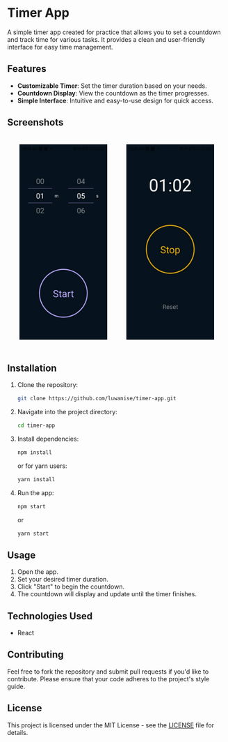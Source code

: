 # Timer App

A simple timer app created for practice that allows you to set a countdown and track time for various tasks. It provides a clean and user-friendly interface for easy time management.

## Features
- **Customizable Timer**: Set the timer duration based on your needs.
- **Countdown Display**: View the countdown as the timer progresses.
- **Simple Interface**: Intuitive and easy-to-use design for quick access.

## Screenshots

<div align="center">
  <img src="assets/screenshots/start timer.jpg" alt="Start Timer" width="40%" style="display: inline-block; margin: 20px;">
  <img src="assets/screenshots/timer running.jpg" alt="Timer Running" width="40%" style="display: inline-block; margin: 20px;">
</div>

## Installation

1. Clone the repository:
   ```bash
   git clone https://github.com/luwanise/timer-app.git
   ```
2. Navigate into the project directory:
   ```bash
   cd timer-app
   ```
3. Install dependencies:
   ```bash
   npm install
   ```
   or for yarn users:
   ```bash
   yarn install
   ```
4. Run the app:
   ```bash
   npm start
   ```
   or
   ```bash
   yarn start
   ```

## Usage

1. Open the app.
2. Set your desired timer duration.
3. Click "Start" to begin the countdown.
4. The countdown will display and update until the timer finishes.

## Technologies Used

- React

## Contributing

Feel free to fork the repository and submit pull requests if you'd like to contribute. Please ensure that your code adheres to the project's style guide.

## License

This project is licensed under the MIT License - see the [LICENSE](LICENSE) file for details.